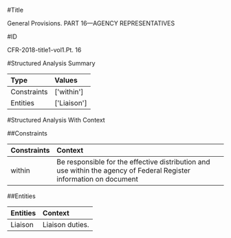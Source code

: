 #Title

General Provisions. PART 16—AGENCY REPRESENTATIVES


#ID

CFR-2018-title1-vol1.Pt. 16


#Structured Analysis Summary

| Type        | Values      |
|:------------|:------------|
| Constraints | ['within']  |
| Entities    | ['Liaison'] |


#Structured Analysis With Context

 


##Constraints

| Constraints   | Context                                                                                                             |
|:--------------|:--------------------------------------------------------------------------------------------------------------------|
| within        | Be responsible for the effective distribution and use within the agency of Federal Register information on document |


##Entities

| Entities   | Context          |
|:-----------|:-----------------|
| Liaison    | Liaison  duties. |


